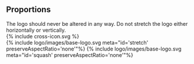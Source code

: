 <section id="logo-page-proportions">
</section>

## Proportions

<div class="style-guide-block-text" markdown="1">
The logo should never be altered in any way. Do not stretch the logo either horizontally or vertically.

<div class="red-cross-spacing">
{% include cross-icon.svg %}
</div>
</div>

<div class="style-guide-block-image" markdown="1">
<div>
{% include logo/images/base-logo.svg meta="id='stretch' preserveAspectRatio='none'"%}
{% include logo/images/base-logo.svg meta="id='squash' preserveAspectRatio='none'"%}
</div>
</div>

